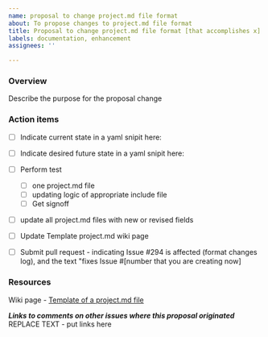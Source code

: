 ```yaml
---
name: proposal to change project.md file format
about: To propose changes to project.md file format
title: Proposal to change project.md file format [that accomplishes x]
labels: documentation, enhancement
assignees: ''

---
```


### Overview
Describe the purpose for the proposal change

### Action items
- [ ] Indicate current state in a yaml snipit here:

- [ ] Indicate desired future state in a yaml snipit here:

- [ ] Perform test
   - [ ] one project.md file
   - [ ] updating logic of appropriate include file
   - [ ] Get signoff
- [ ] update all project.md files with new or revised fields
- [ ] Update Template project.md wiki page
- [ ] Submit pull request - indicating Issue #294 is affected (format changes log), and the text "fixes Issue #[number that you are creating now]

### Resources
Wiki page - [Template of a project.md file](https://github.com/hackforla/website/wiki/Template-of-a-project.md-file)

***Links to comments on other issues where this proposal originated***
REPLACE TEXT - put links here
